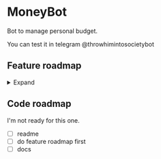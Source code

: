 # MoneyBot 
Bot to manage personal budget.

You can test it in telegram @throwhimintosocietybot

## Feature roadmap
<details>
    <summary>Expand</summary>

- [ ] Payments
  - [x] add
    - [x] by hand  
    - [x] from template
    - [ ] using emoji
  - [ ] remove 
  - [ ] edit  
- [ ] People
  - [ ] add
    - [ ] array
  - [ ] some type of alias
  - [x] transfers
    - [x] to
    - [x] from
  - [ ] total
  - [ ] inline button catalog
  - [ ] short profile
- [x] Categories
  - [ ] add
    - [x] category type (income / expense)
    - [x] array
      - [ ] with type
  - [ ] use emoji as alias
- [ ] Templates
  - [ ] adding
    - [x] by hand
    - [ ] from spending
  - [ ] array
- [ ] Statistics
  - [ ] in telegram    
    - [ ] detailed    
    - [ ] as image
      - [ ] with graphs
    - [x] by category
    - [x] by person
  - [ ] external
    - [ ] csv
    - [ ] json
    - [ ] xlsx (i dont wanna do it)       
- [ ] Export
  - [x] categories
  - [ ] templates  
  - [ ] full export
    - [ ] by period    
</details>

## Code roadmap
I'm not ready for this one.
- [ ] readme
- [ ] do feature roadmap first
- [ ] docs
